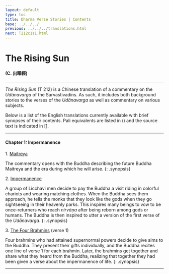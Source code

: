 ```yaml
---
layout: default
type: toc
title: Dharma Verse Stories | Contents
base: ../../../
previous: ../../../translations.html
next: T212c1s1.html
---
```


# The Rising Sun
#### (C. <span class="ch">出曜經</span>)

---

*The Rising Sun* (T 212) is a Chinese translation of a commentary on the *Udānavarga* of the Sarvastivadins. As such, it includes both background stories to the verses of the *Udānavarga* as well as commentary on various subjects.

Below is a list of the English translations currently available with brief synopses of their contents. Pali equivalents are listed in () and the source text is indicated in [].

---

#### Chapter 1: Impermanence

1\. [Maitreya](T212c1s1.html)

The commentary opens with the Buddha describing the future Buddha Maitreya and the era during which he will arise.
{: .synopsis}

2\. [Impermanence](T212c1s2.html)

A group of Licchavi men decide to pay the Buddha a visit riding in colorful chariots and wearing matching clothes. When the Buddha sees them approach, he tells the monks that they look like the gods when they go sightseeing in their heavenly parks. This inspires many beings to vow to be once-returners who reach <em>nirvāṇa</em> after being reborn among gods or humans. The Buddha is then inspired to utter a version of the first verse of the <cite>Udānavarga</cite>.
{: .synopsis}

3\. [The Four Brahmins](T212c1s3.html) (verse 1)

Four brahmins who had attained supernormal powers decide to give alms to the Buddha. They present their gifts individually, and the Buddha recites one line of verse 1 for each brahmin. Later, the brahmins get together and share what they heard from the Buddha, realizing that together they had been given a verse about the impermanence of life.
{: .synopsis}

---